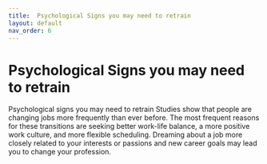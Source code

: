 ```yaml
---
title:  Psychological Signs you may need to retrain
layout: default
nav_order: 6
---
```


# Psychological Signs you may need to retrain
Psychological signs you may need to retrain
Studies show that people are changing jobs more frequently than ever before. 
The most frequent reasons for these transitions are seeking better work-life balance, a more positive work culture, and more flexible scheduling.
Dreaming about a job more closely related to your interests or passions and new career goals may lead you to change your profession.
